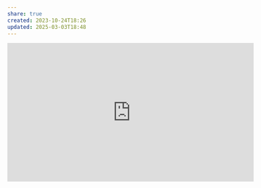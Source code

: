 ```yaml
---
share: true
created: 2023-10-24T18:26
updated: 2025-03-03T18:48
---
```

<iframe width="560" height="315" src="https://www.youtube.com/embed/UJYu4dF3Vrw" title="YouTube video player" frameborder="0" allow="accelerometer; autoplay; clipboard-write; encrypted-media; gyroscope; picture-in-picture; web-share" referrerpolicy="strict-origin-when-cross-origin" allowfullscreen></iframe>
